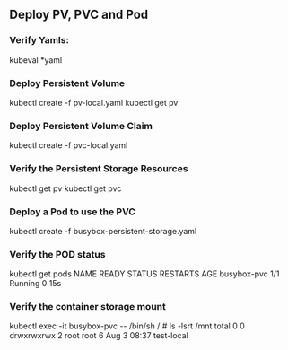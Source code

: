 ## Deploy PV, PVC and Pod
### Verify Yamls:
kubeval *yaml 

### Deploy Persistent Volume
kubectl create -f pv-local.yaml
kubectl get pv

### Deploy Persistent Volume Claim
kubectl create -f pvc-local.yaml

### Verify the Persistent Storage Resources
kubectl get pv
kubectl get pvc

### Deploy a Pod to use the PVC
kubectl create -f busybox-persistent-storage.yaml

### Verify the POD status
kubectl get pods
NAME                                  READY   STATUS      RESTARTS   AGE
busybox-pvc                           1/1     Running     0          15s

### Verify the container storage mount
kubectl exec -it busybox-pvc -- /bin/sh
/ # ls -lsrt /mnt
total 0
     0 drwxrwxrwx    2 root     root             6 Aug  3 08:37 test-local